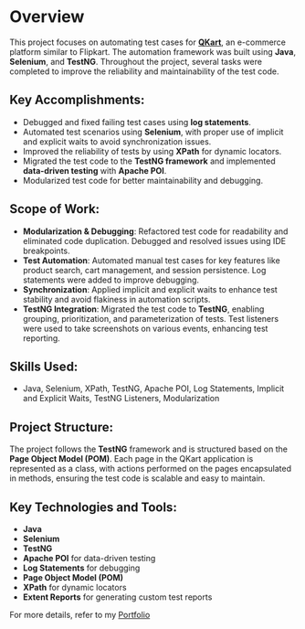 <h1>Overview</h1>
<p>This project focuses on automating test cases for <strong><a href="https://crio-qkart-frontend-qa.vercel.app/">QKart</a></strong>, an e-commerce platform similar to Flipkart. The automation framework was built using <strong>Java</strong>, <strong>Selenium</strong>, and <strong>TestNG</strong>. Throughout the project, several tasks were completed to improve the reliability and maintainability of the test code.</p>
<h2>Key Accomplishments:</h2>
<ul>
<li>Debugged and fixed failing test cases using <strong>log statements</strong>.</li>
<li>Automated test scenarios using <strong>Selenium</strong>, with proper use of implicit and explicit waits to avoid synchronization issues.</li>
<li>Improved the reliability of tests by using <strong>XPath</strong> for dynamic locators.</li>
<li>Migrated the test code to the <strong>TestNG framework</strong> and implemented <strong>data-driven testing</strong> with <strong>Apache POI</strong>.</li>
<li>Modularized test code for better maintainability and debugging.</li>
</ul>
<h2>Scope of Work:</h2>
<ul>
<li><strong>Modularization &amp; Debugging</strong>: Refactored test code for readability and eliminated code duplication. Debugged and resolved issues using IDE breakpoints.</li>
<li><strong>Test Automation</strong>: Automated manual test cases for key features like product search, cart management, and session persistence. Log statements were added to improve debugging.</li>
<li><strong>Synchronization</strong>: Applied implicit and explicit waits to enhance test stability and avoid flakiness in automation scripts.</li>
<li><strong>TestNG Integration</strong>: Migrated the test code to <strong>TestNG</strong>, enabling grouping, prioritization, and parameterization of tests. Test listeners were used to take screenshots on various events, enhancing test reporting.</li>
</ul>
<h2>Skills Used:</h2>
<ul>
<li>Java, Selenium, XPath, TestNG, Apache POI, Log Statements, Implicit and Explicit Waits, TestNG Listeners, Modularization</li>
</ul>
<h2>Project Structure:</h2>
<p>The project follows the <strong>TestNG</strong> framework and is structured based on the <strong>Page Object Model (POM)</strong>. Each page in the QKart application is represented as a class, with actions performed on the pages encapsulated in methods, ensuring the test code is scalable and easy to maintain.</p>
<h2>Key Technologies and Tools:</h2>
<ul>
<li><strong>Java</strong></li>
<li><strong>Selenium</strong></li>
<li><strong>TestNG</strong></li>
<li><strong>Apache POI</strong> for data-driven testing</li>
<li><strong>Log Statements</strong> for debugging</li>
<li><strong>Page Object Model (POM)</strong></li>
<li><strong>XPath</strong> for dynamic locators</li>
<li><strong>Extent Reports</strong> for generating custom test reports</li>
</ul>
<p>For more details, refer to my <a href="https://www.crio.do/learn/portfolio/himanshigupta353/ME_QKART_QA_V2/">Portfolio</a></p>
